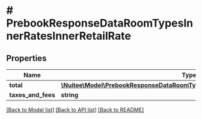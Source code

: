 # # PrebookResponseDataRoomTypesInnerRatesInnerRetailRate

## Properties

Name | Type | Description | Notes
------------ | ------------- | ------------- | -------------
**total** | [**\Nuitee\Model\PrebookResponseDataRoomTypesInnerRatesInnerRetailRateTotalInner[]**](PrebookResponseDataRoomTypesInnerRatesInnerRetailRateTotalInner.md) |  | [optional]
**taxes_and_fees** | **string** |  | [optional]

[[Back to Model list]](../../README.md#models) [[Back to API list]](../../README.md#endpoints) [[Back to README]](../../README.md)
